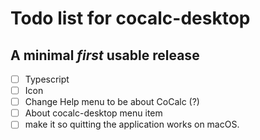 # Todo list for cocalc-desktop

## A minimal _**first**_ usable release

- [ ] Typescript 
- [ ] Icon
- [ ] Change Help menu to be about CoCalc (?)
- [ ] About cocalc-desktop menu item
- [ ] make it so quitting the application works on macOS.
